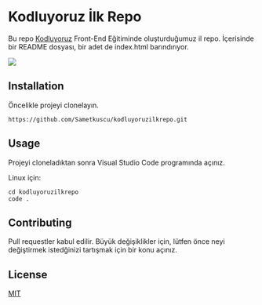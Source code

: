 # Kodluyoruz İlk Repo
Bu repo [Kodluyoruz](https://kodluyoruz.com) Front-End Eğitiminde oluşturduğumuz il repo. İçerisinde bir README dosyası, bir adet de index.html barındırıyor.

![](https://www.hizliresim.com/i2fokkk)

## Installation

Öncelikle projeyi clonelayın.

```
https://github.com/Sametkuscu/kodluyoruzilkrepo.git
```

## Usage
Projeyi cloneladıktan sonra Visual Studio Code programında açınız.

Linux için:

```
cd kodluyoruzilkrepo
code .
```

## Contributing
Pull requestler kabul edilir. Büyük değişiklikler için, lütfen önce neyi değiştirmek istedğinizi tartışmak için bir konu açınız.

## License
[MIT](https://choosealicense.com/licenses/mit/)
